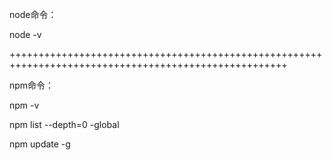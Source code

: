 node命令：

node -v

++++++++++++++++++++++++++++++++++++++++++++++++++++++++++++++++++++++++++++++++++++++++++++++++++++++

npm命令：

npm -v

npm list --depth=0 -global

npm update -g
